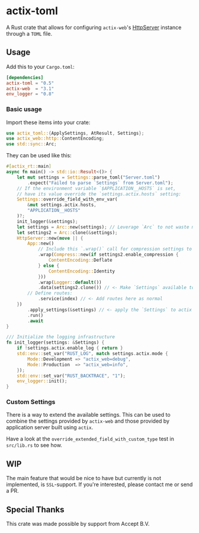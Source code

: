 # actix-toml

A Rust crate that allows for configuring `actix-web`'s [HttpServer](https://docs.rs/actix-web/3.2.0/actix_web/struct.HttpServer.html) instance through a `TOML` file.

## Usage

Add this to your `Cargo.toml`:

``` toml
[dependencies]
actix-toml = "0.5"
actix-web  = "3.1"
env_logger = "0.8"
```

### Basic usage

Import these items into your crate:

``` rust
use actix_toml::{ApplySettings, AtResult, Settings};
use actix_web::http::ContentEncoding;
use std::sync::Arc;
```

They can be used like this:
``` rust
#[actix_rt::main]
async fn main() -> std::io::Result<()> {
    let mut settings = Settings::parse_toml("Server.toml")
        .expect("Failed to parse `Settings` from Server.toml");
    // If the environment variable `$APPLICATION__HOSTS` is set,
    // have its value override the `settings.actix.hosts` setting:
    Settings::override_field_with_env_var(
        &mut settings.actix.hosts,
        "APPLICATION__HOSTS"
    )?;
    init_logger(&settings);
    let settings = Arc::new(settings); // Leverage `Arc` to not waste memory
    let settings2 = Arc::clone(&settings);
    HttpServer::new(move || {
        App::new()
            // Include this `.wrap()` call for compression settings to take effect:
            .wrap(Compress::new(if settings2.enable_compression {
                ContentEncoding::Deflate
            } else {
                ContentEncoding::Identity
            }))
            .wrap(Logger::default())
            .data(settings2.clone()) // <- Make `Settings` available to handlers
        // Define routes:
            .service(index) // <- Add routes here as normal
    })
        .apply_settings(&settings) // <- apply the `Settings` to actix's `HttpServer`
        .run()
        .await
}

/// Initialize the logging infrastructure
fn init_logger(settings: &Settings) {
    if !settings.actix.enable_log { return }
    std::env::set_var("RUST_LOG", match settings.actix.mode {
        Mode::Development => "actix_web=debug",
        Mode::Production  => "actix_web=info",
    });
    std::env::set_var("RUST_BACKTRACE", "1");
    env_logger::init();
}
```


### Custom Settings

There is a way to extend the available settings.  This can be used to combine
the settings provided by `actix-web` and those provided by application server
built using `actix`.

Have a look at the `override_extended_field_with_custom_type` test
in `src/lib.rs` to see how.

## WIP

The main feature that would be nice to have but currently is not implemented,
is `SSL`-support. If you're interested, please contact me or send a PR.


## Special Thanks

This crate was made possible by support from Accept B.V.

